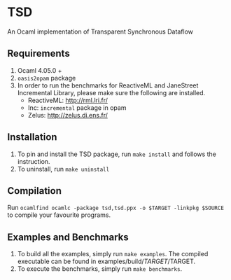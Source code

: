 # TSD
An Ocaml implementation of Transparent Synchronous Dataflow

## Requirements
1. Ocaml 4.05.0 + 
2. `oasis2opam` package
2. In order to run the benchmarks for ReactiveML and JaneStreet Incremental Library, please make sure the following are installed. 
   - ReactiveML: http://rml.lri.fr/
   - Inc: `incremental` package in opam
   - Zelus: http://zelus.di.ens.fr/

## Installation
1. To pin and install the TSD package, run `make install` and follows the instruction. 
2. To uninstall, run `make uninstall` 

## Compilation 
Run `ocamlfind ocamlc -package tsd,tsd.ppx -o $TARGET -linkpkg $SOURCE` to compile your favourite programs. 

## Examples and Benchmarks
1. To build all the examples, simply run `make examples`. The compiled executable can be found in examples/build/$TARGET/$TARGET. 
2. To execute the benchmarks, simply run `make benchmarks`. 
